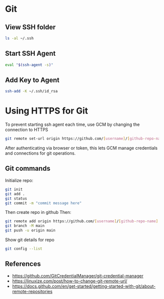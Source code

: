 # Git
## View SSH folder
```bash
ls -al ~/.ssh
```

## Start SSH Agent
```bash
eval "$(ssh-agent -s)"
```

## Add Key to Agent
```bash
ssh-add -K ~/.ssh/id_rsa
```

# Using HTTPS for Git
To prevent starting ssh agent each time, use GCM by changing the connection to HTTPS
```bash
git remote set-url origin https://github.com/[username]/[github-repo-name].git
```

After authenticating via browser or token, this lets GCM manage credentials and connections for git operations.

## Git commands
Initialize repo:
```bash
git init
git add .
git status
git commit -m "commit message here"
```

Then create repo in github
Then:
```bash
git remote add origin https://github.com/[username]/[github-repo-name].git
git branch -M main
git push -u origin main
```

Show git details for repo
```bash
git config --list
```

## References
- https://github.com/GitCredentialManager/git-credential-manager
- https://linuxize.com/post/how-to-change-git-remote-url/
- https://docs.github.com/en/get-started/getting-started-with-git/about-remote-repositories